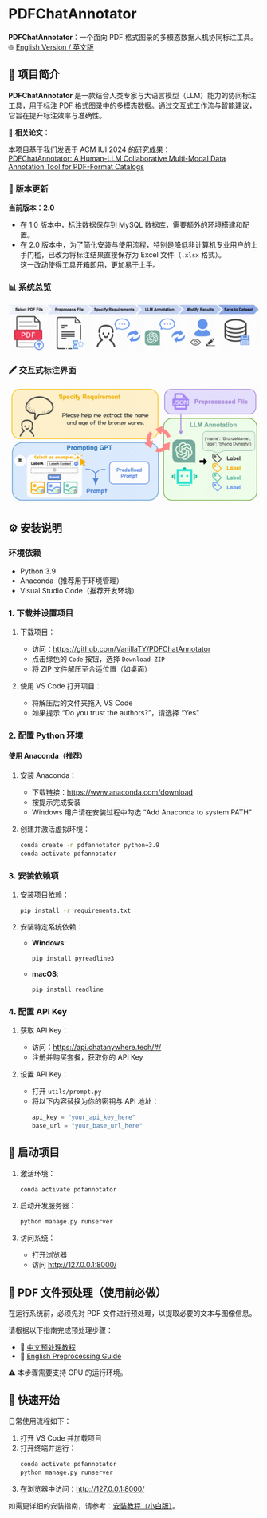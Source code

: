 # PDFChatAnnotator

**PDFChatAnnotator**：一个面向 PDF 格式图录的多模态数据人机协同标注工具。  
🌐 [English Version / 英文版](./README.md)

## 📝 项目简介

**PDFChatAnnotator** 是一款结合人类专家与大语言模型（LLM）能力的协同标注工具，用于标注 PDF 格式图录中的多模态数据。通过交互式工作流与智能建议，它旨在提升标注效率与准确性。

📄 **相关论文**：

本项目基于我们发表于 ACM IUI 2024 的研究成果：  
[PDFChatAnnotator: A Human-LLM Collaborative Multi-Modal Data Annotation Tool for PDF-Format Catalogs](https://dl.acm.org/doi/abs/10.1145/3640543.3645174)

### 📌 版本更新

**当前版本：2.0**

- 在 1.0 版本中，标注数据保存到 MySQL 数据库，需要额外的环境搭建和配置。
- 在 2.0 版本中，为了简化安装与使用流程，特别是降低非计算机专业用户的上手门槛，已改为将标注结果直接保存为 Excel 文件（`.xlsx` 格式）。  
  这一改动使得工具开箱即用，更加易于上手。

### 📊 系统总览

![系统总览](./public/images/overview.png)

### 🖍️ 交互式标注界面

![交互式标注](./public/images/interactive-annotation.png)

## ⚙️ 安装说明

### 环境依赖

- Python 3.9
- Anaconda（推荐用于环境管理）
- Visual Studio Code（推荐开发环境）

### 1. 下载并设置项目

1. 下载项目：

   - 访问：https://github.com/VanillaTY/PDFChatAnnotator
   - 点击绿色的 `Code` 按钮，选择 `Download ZIP`
   - 将 ZIP 文件解压至合适位置（如桌面）

2. 使用 VS Code 打开项目：
   - 将解压后的文件夹拖入 VS Code
   - 如果提示 “Do you trust the authors?”，请选择 “Yes”

### 2. 配置 Python 环境

#### 使用 Anaconda（推荐）

1. 安装 Anaconda：

   - 下载链接：https://www.anaconda.com/download
   - 按提示完成安装
   - Windows 用户请在安装过程中勾选 “Add Anaconda to system PATH”

2. 创建并激活虚拟环境：
   ```bash
   conda create -n pdfannotator python=3.9
   conda activate pdfannotator
   ```

### 3. 安装依赖项

1. 安装项目依赖：

   ```bash
   pip install -r requirements.txt
   ```

2. 安装特定系统依赖：
   - **Windows**:
     ```bash
     pip install pyreadline3
     ```
   - **macOS**:
     ```bash
     pip install readline
     ```

### 4. 配置 API Key

1. 获取 API Key：

   - 访问：https://api.chatanywhere.tech/#/
   - 注册并购买套餐，获取你的 API Key

2. 设置 API Key：
   - 打开 `utils/prompt.py`
   - 将以下内容替换为你的密钥与 API 地址：
     ```python
     api_key = "your_api_key_here"
     base_url = "your_base_url_here"
     ```

## 🚀 启动项目

1. 激活环境：

   ```bash
   conda activate pdfannotator
   ```

2. 启动开发服务器：

   ```bash
   python manage.py runserver
   ```

3. 访问系统：
   - 打开浏览器
   - 访问 http://127.0.0.1:8000/

## 📄 PDF 文件预处理（使用前必做）

在运行系统前，必须先对 PDF 文件进行预处理，以提取必要的文本与图像信息。

请根据以下指南完成预处理步骤：

- 📘 [中文预处理教程](./file-preprocess/README.md)
- 📙 [English Preprocessing Guide](./file-preprocess/README.en.md)

⚠️ 本步骤需要支持 GPU 的运行环境。

## 📌 快速开始

日常使用流程如下：

1. 打开 VS Code 并加载项目
2. 打开终端并运行：
   ```bash
   conda activate pdfannotator
   python manage.py runserver
   ```
3. 在浏览器中访问：http://127.0.0.1:8000/

如需更详细的安装指南，请参考：[安装教程（小白版）](./安装教程小白版.md)。
